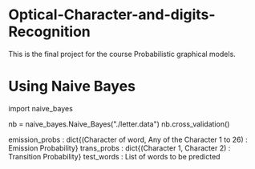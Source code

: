 # Optical-Character-and-digits-Recognition
This is the final project for the course Probabilistic graphical models.

# Using Naive Bayes

import naive_bayes

nb = naive_bayes.Naive_Bayes("./letter.data")
nb.cross_validation()

emission_probs : dict{(Character of word, Any of the Character 1 to 26) : Emission Probability}
trans_probs : dict{(Character 1, Character 2) : Transition Probability}
test_words : List of words to be predicted
